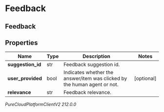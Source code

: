 # Feedback

## Feedback

## Properties

|Name | Type | Description | Notes|
|------------ | ------------- | ------------- | -------------|
| **suggestion_id** | str | Feedback suggestion id. | |
| **user_provided** | bool | Indicates whether the answer/item was clicked by the human agent or not. | [optional] |
| **relevance** | str | Feedback relevance. | |



_PureCloudPlatformClientV2 212.0.0_
